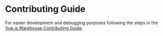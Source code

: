 # Contributing Guide

For easier development and debugging purposes following the steps in the [Vue.js Warehouse Contributing Guide][link].

[link]: https://www.bazzite.com/docs/vue-warehouse/contributing
